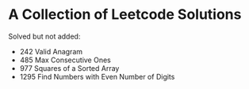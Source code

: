 # A Collection of Leetcode Solutions
Solved but not added: 
- 242 Valid Anagram
- 485 Max Consecutive Ones
- 977 Squares of a Sorted Array
- 1295 Find Numbers with Even Number of Digits
